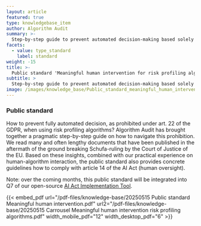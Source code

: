 ```yaml
---
layout: article
featured: true
type: knowledgebase_item
author: Algorithm Audit
summary: >-
  Step-by-step guide to prevent automated decision-making based solely on profiling
facets:
  - value: type_standard
    label: standard
weight: -15
title: >-
  Public standard 'Meaningful human intervention for risk profiling algorithms'
subtitle: >
  Step-by-step guide to prevent automated decision-making based solely on profiling
image: /images/knowledge_base/Public_standard_meaningful_human_intervention.png
---
```


### Public standard
How to prevent fully automated decision, as prohibited under art. 22 of the GDPR, when using risk profiling algorithms? Algorithm Audit has brought together a pragmatic step-by-step guide on how to navigate this prohibition. We read many and often lengthy documents that have been published in the aftermath of the ground breaking Schufa-ruling by the Court of Justice of the EU. Based on these insights, combined with our practical experience on human-algorithm interaction, the public standard also provides concrete guidelines how to comply with article 14 of the AI Act (human oversight).

Note: over the coming months, this public standard will be integrated into Q7 of our open-source [AI Act Implementation Tool](/technical-tools/implementation-tool/).

{{< embed_pdf url="/pdf-files/knowledge-base/20250515 Public standard Meaningful human intervention.pdf" url2="/pdf-files/knowledge-base/20250515 Carrousel Meaningful human intervention risk profiling algorithms.pdf" width_mobile_pdf="12" width_desktop_pdf="6" >}}
